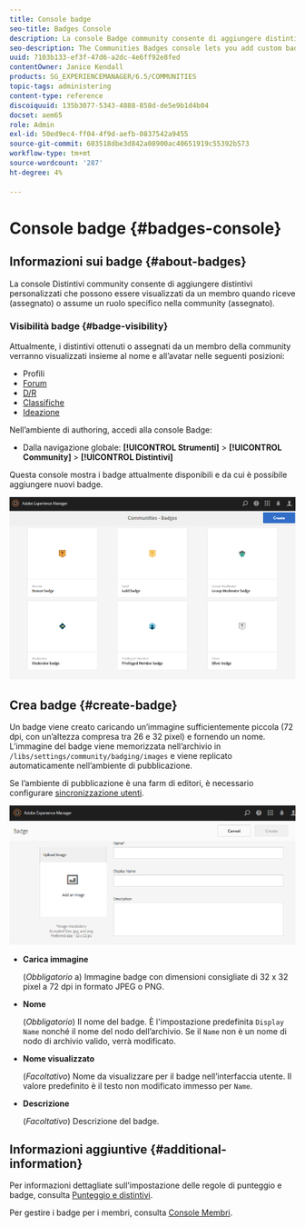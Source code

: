 ```yaml
---
title: Console badge
seo-title: Badges Console
description: La console Badge community consente di aggiungere distintivi personalizzati che possono essere visualizzati dai membri quando ricevono (assegnati) o quando assumono un ruolo specifico nella community (assegnati)
seo-description: The Communities Badges console lets you add custom badges that can be displayed for members when earned (awarded) or when they take on a specific role in the community (assigned)
uuid: 7103b133-ef3f-47d6-a2dc-4e6ff92e8fed
contentOwner: Janice Kendall
products: SG_EXPERIENCEMANAGER/6.5/COMMUNITIES
topic-tags: administering
content-type: reference
discoiquuid: 135b3077-5343-4888-858d-de5e9b1d4b04
docset: aem65
role: Admin
exl-id: 50ed9ec4-ff04-4f9d-aefb-0837542a9455
source-git-commit: 603518dbe3d842a08900ac40651919c55392b573
workflow-type: tm+mt
source-wordcount: '287'
ht-degree: 4%

---
```


# Console badge {#badges-console}

## Informazioni sui badge {#about-badges}

La console Distintivi community consente di aggiungere distintivi personalizzati che possono essere visualizzati da un membro quando riceve (assegnato) o assume un ruolo specifico nella community (assegnato).

### Visibilità badge {#badge-visibility}

Attualmente, i distintivi ottenuti o assegnati da un membro della community verranno visualizzati insieme al nome e all’avatar nelle seguenti posizioni:

* Profili
* [Forum](/help/communities/forum.md)
* [D/R](/help/communities/working-with-qna.md)
* [Classifiche](/help/communities/enabling-leaderboard.md)
* [Ideazione](/help/communities/ideation-feature.md)

Nell’ambiente di authoring, accedi alla console Badge:

* Dalla navigazione globale: **[!UICONTROL Strumenti]** > **[!UICONTROL Community]** > **[!UICONTROL Distintivi]**

Questa console mostra i badge attualmente disponibili e da cui è possibile aggiungere nuovi badge.

![badges-homepage](assets/badges-homepage.png)

## Crea badge {#create-badge}

Un badge viene creato caricando un’immagine sufficientemente piccola (72 dpi, con un’altezza compresa tra 26 e 32 pixel) e fornendo un nome. L’immagine del badge viene memorizzata nell’archivio in `/libs/settings/community/badging/images` e viene replicato automaticamente nell’ambiente di pubblicazione.

Se l’ambiente di pubblicazione è una farm di editori, è necessario configurare [sincronizzazione utenti](/help/communities/sync.md).

![create-badge](assets/create-badge.png)

* **Carica immagine**

   (*Obbligatorio* a) Immagine badge con dimensioni consigliate di 32 x 32 pixel a 72 dpi in formato JPEG o PNG.

* **Nome**

   (*Obbligatorio*) Il nome del badge. È l&#39;impostazione predefinita `Display Name` nonché il nome del nodo dell’archivio. Se il `Name` non è un nome di nodo di archivio valido, verrà modificato.

* **Nome visualizzato**

   (*Facoltativo*) Nome da visualizzare per il badge nell’interfaccia utente. Il valore predefinito è il testo non modificato immesso per `Name`.

* **Descrizione**

   (*Facoltativo*) Descrizione del badge.

## Informazioni aggiuntive {#additional-information}

Per informazioni dettagliate sull’impostazione delle regole di punteggio e badge, consulta [Punteggio e distintivi](/help/communities/implementing-scoring.md).

Per gestire i badge per i membri, consulta [Console Membri](/help/communities/members.md).
